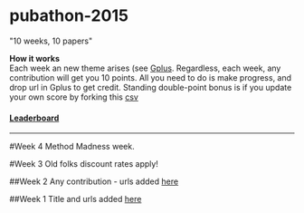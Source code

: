 # pubathon-2015
"10 weeks, 10 papers" 

**How it works**    
Each week an new theme arises (see [Gplus](https://plus.google.com/u/0/communities/113620706114893538778/stream/81bc1d79-28e5-4233-a509-6044a51bba4d). Regardless, each week, any contribution will get you 10 points. All you need to do is make progress, and drop url in Gplus to get credit. Standing double-point bonus is if you update your own score by forking this [csv](https://github.com/sr320/pubathon-2015/blob/master/data/tally.csv)


#### [Leaderboard](https://github.com/sr320/pubathon-2015/blob/master/points.ipynb)
---
#Week 4 
Method Madness week.


#Week 3 
Old folks discount rates apply! 



##Week 2
Any contribution - urls added [here](https://plus.google.com/u/0/106492099842577316500/posts/T2MSC3zExhR)



##Week 1
Title and urls added [here](https://github.com/sr320/pubathon-2015/wiki/Pub-Titles)
